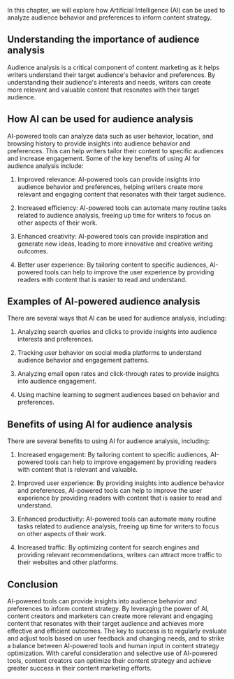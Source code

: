 
In this chapter, we will explore how Artificial Intelligence (AI) can be used to analyze audience behavior and preferences to inform content strategy.

Understanding the importance of audience analysis
-------------------------------------------------

Audience analysis is a critical component of content marketing as it helps writers understand their target audience's behavior and preferences. By understanding their audience's interests and needs, writers can create more relevant and valuable content that resonates with their target audience.

How AI can be used for audience analysis
----------------------------------------

AI-powered tools can analyze data such as user behavior, location, and browsing history to provide insights into audience behavior and preferences. This can help writers tailor their content to specific audiences and increase engagement. Some of the key benefits of using AI for audience analysis include:

1. Improved relevance: AI-powered tools can provide insights into audience behavior and preferences, helping writers create more relevant and engaging content that resonates with their target audience.

2. Increased efficiency: AI-powered tools can automate many routine tasks related to audience analysis, freeing up time for writers to focus on other aspects of their work.

3. Enhanced creativity: AI-powered tools can provide inspiration and generate new ideas, leading to more innovative and creative writing outcomes.

4. Better user experience: By tailoring content to specific audiences, AI-powered tools can help to improve the user experience by providing readers with content that is easier to read and understand.

Examples of AI-powered audience analysis
----------------------------------------

There are several ways that AI can be used for audience analysis, including:

1. Analyzing search queries and clicks to provide insights into audience interests and preferences.

2. Tracking user behavior on social media platforms to understand audience behavior and engagement patterns.

3. Analyzing email open rates and click-through rates to provide insights into audience engagement.

4. Using machine learning to segment audiences based on behavior and preferences.

Benefits of using AI for audience analysis
------------------------------------------

There are several benefits to using AI for audience analysis, including:

1. Increased engagement: By tailoring content to specific audiences, AI-powered tools can help to improve engagement by providing readers with content that is relevant and valuable.

2. Improved user experience: By providing insights into audience behavior and preferences, AI-powered tools can help to improve the user experience by providing readers with content that is easier to read and understand.

3. Enhanced productivity: AI-powered tools can automate many routine tasks related to audience analysis, freeing up time for writers to focus on other aspects of their work.

4. Increased traffic: By optimizing content for search engines and providing relevant recommendations, writers can attract more traffic to their websites and other platforms.

Conclusion
----------

AI-powered tools can provide insights into audience behavior and preferences to inform content strategy. By leveraging the power of AI, content creators and marketers can create more relevant and engaging content that resonates with their target audience and achieves more effective and efficient outcomes. The key to success is to regularly evaluate and adjust tools based on user feedback and changing needs, and to strike a balance between AI-powered tools and human input in content strategy optimization. With careful consideration and selective use of AI-powered tools, content creators can optimize their content strategy and achieve greater success in their content marketing efforts.
